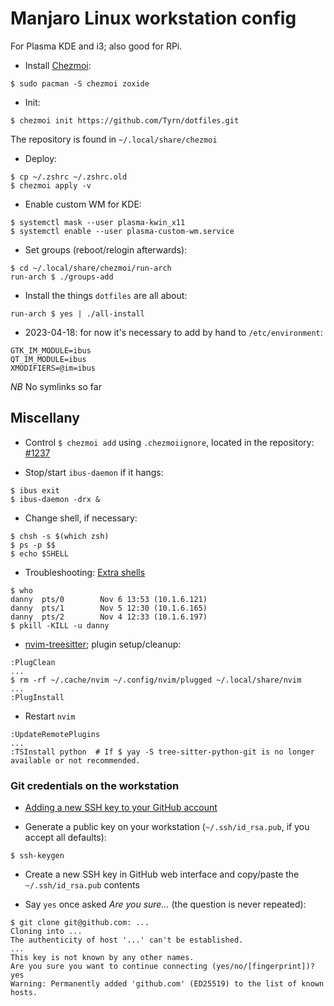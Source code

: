 # Manjaro Linux workstation config

For Plasma KDE and i3; also good for RPi.

- Install [Chezmoi](https://www.chezmoi.io/):
```
$ sudo pacman -S chezmoi zoxide
```
- Init:
```
$ chezmoi init https://github.com/Tyrn/dotfiles.git
```
The repository is found in `~/.local/share/chezmoi`

- Deploy:
```
$ cp ~/.zshrc ~/.zshrc.old
$ chezmoi apply -v
```
- Enable custom WM for KDE:
```
$ systemctl mask --user plasma-kwin_x11
$ systemctl enable --user plasma-custom-wm.service
```
- Set groups (reboot/relogin afterwards):
```
$ cd ~/.local/share/chezmoi/run-arch
run-arch $ ./groups-add
```
- Install the things `dotfiles` are all about:
```
run-arch $ yes | ./all-install
```
- 2023-04-18: for now it's necessary to add by hand to `/etc/environment`:
```
GTK_IM_MODULE=ibus
QT_IM_MODULE=ibus
XMODIFIERS=@im=ibus
```

*NB* No symlinks so far

## Miscellany

- Control `$ chezmoi add` using `.chezmoiignore`, located in the repository: [#1237](https://github.com/twpayne/chezmoi/issues/1237)

- Stop/start `ibus-daemon` if it hangs:
```
$ ibus exit
$ ibus-daemon -drx &
```
- Change shell, if necessary:
```
$ chsh -s $(which zsh)
$ ps -p $$
$ echo $SHELL
```
- Troubleshooting: [Extra shells](https://unix.stackexchange.com/questions/39881/running-chsh-does-not-change-shell)
```
$ who
danny  pts/0        Nov 6 13:53 (10.1.6.121)
danny  pts/1        Nov 5 12:30 (10.1.6.165)
danny  pts/2        Nov 4 12:33 (10.1.6.197)
$ pkill -KILL -u danny
```
- [nvim-treesitter](https://github.com/nvim-treesitter/nvim-treesitter); plugin setup/cleanup:
```
:PlugClean
...
$ rm -rf ~/.cache/nvim ~/.config/nvim/plugged ~/.local/share/nvim
...
:PlugInstall
```
- Restart `nvim`
```
:UpdateRemotePlugins
...
:TSInstall python  # If $ yay -S tree-sitter-python-git is no longer available or not recommended.
```

### Git credentials on the workstation

- [Adding a new SSH key to your GitHub account](https://docs.github.com/en/authentication/connecting-to-github-with-ssh/adding-a-new-ssh-key-to-your-github-account)

- Generate a public key on your workstation (`~/.ssh/id_rsa.pub`, if you accept all defaults):
```
$ ssh-keygen
```
- Create a new SSH key in GitHub web interface and copy/paste the `~/.ssh/id_rsa.pub` contents

- Say `yes` once asked *Are you sure...* (the question is never repeated):
```
$ git clone git@github.com: ...
Cloning into ...
The authenticity of host '...' can't be established.
...
This key is not known by any other names.
Are you sure you want to continue connecting (yes/no/[fingerprint])? yes
Warning: Permanently added 'github.com' (ED25519) to the list of known hosts.
```
